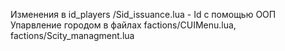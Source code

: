 Изменения в id_players /Sid_issuance.lua - Id с помощью ООП
Упарвление городом в файлах factions/CUIMenu.lua, factions/Scity_managment.lua

